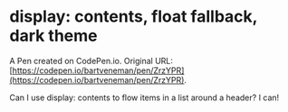# display: contents, float fallback, dark theme

A Pen created on CodePen.io. Original URL: [https://codepen.io/bartveneman/pen/ZrzYPR](https://codepen.io/bartveneman/pen/ZrzYPR).

Can I use display: contents to flow items in a list around a header? I can!